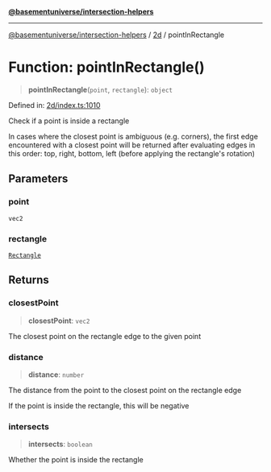 [**@basementuniverse/intersection-helpers**](../../README.md)

***

[@basementuniverse/intersection-helpers](../../README.md) / [2d](../README.md) / pointInRectangle

# Function: pointInRectangle()

> **pointInRectangle**(`point`, `rectangle`): `object`

Defined in: [2d/index.ts:1010](https://github.com/basementuniverse/intersection-helpers/blob/f22d1cffe16ecb68b4b29b8331edc08e3635d16c/src/2d/index.ts#L1010)

Check if a point is inside a rectangle

In cases where the closest point is ambiguous (e.g. corners), the first edge
encountered with a closest point will be returned after evaluating edges in
this order:
top, right, bottom, left (before applying the rectangle's rotation)

## Parameters

### point

`vec2`

### rectangle

[`Rectangle`](../types/type-aliases/Rectangle.md)

## Returns

### closestPoint

> **closestPoint**: `vec2`

The closest point on the rectangle edge to the given point

### distance

> **distance**: `number`

The distance from the point to the closest point on the rectangle edge

If the point is inside the rectangle, this will be negative

### intersects

> **intersects**: `boolean`

Whether the point is inside the rectangle
